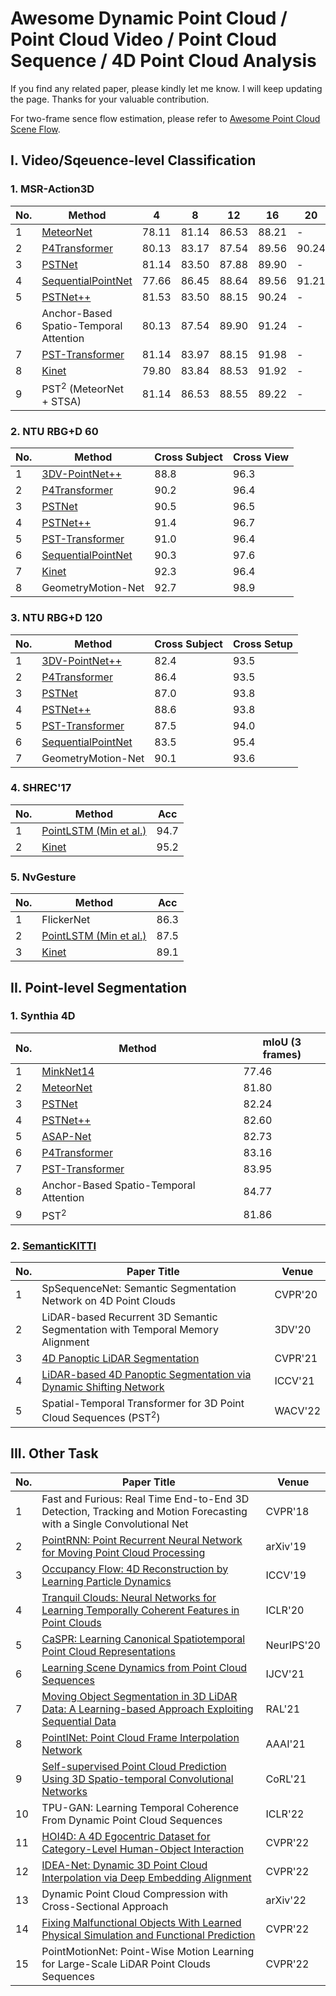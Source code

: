 # Awesome Dynamic Point Cloud / Point Cloud Video / Point Cloud Sequence / 4D Point Cloud Analysis

If you find any related paper, please kindly let me know. I will keep updating the page. Thanks for your valuable contribution. 

For two-frame sence flow estimation, please refer to [Awesome Point Cloud Scene Flow](https://github.com/MaxChanger/awesome-point-cloud-scene-flow).

## I. Video/Sqeuence-level Classification
### 1. MSR-Action3D
| No. | Method                                                                   |      4      |      8      |      12     |      16     |    20       |      24     |
| ----| ------------------------------------------------------------------------ | ----------- | ----------- | ----------- | ----------- | ----------- | ----------- |
| 1   | [MeteorNet](https://github.com/xingyul/meteornet)                        |    78.11    |    81.14    |    86.53    |    88.21    |      -      |    88.50    |
| 2   | [P4Transformer](https://github.com/hehefan/P4Transformer)                |    80.13    |    83.17    |    87.54    |    89.56    |    90.24    |    90.94    |
| 3   | [PSTNet](https://github.com/hehefan/Point-Spatio-Temporal-Convolution)   |    81.14    |    83.50    |    87.88    |    89.90    |      -      |    91.20    |
| 4   | [SequentialPointNet](https://github.com/XingLi1012/SequentialPointNet)   |    77.66    |    86.45    |    88.64    |    89.56    |    91.21    |    91.94    |
| 5   | [PSTNet++](https://github.com/hehefan/PSTNet2)                           |    81.53    |    83.50    |    88.15    |    90.24    |      -      |    92.68    |
| 6   | Anchor-Based Spatio-Temporal Attention                                   |    80.13    |    87.54    |    89.90    |    91.24    |      -      |    93.03    |
| 7   | [PST-Transformer](https://github.com/hehefan/PST-Transformer)            |    81.14   |     83.97    |    88.15    |    91.98    |      -      |93.73    |
| 8   | [Kinet](https://github.com/jx-zhong-for-academic-purpose/Kinet)          |    79.80    |    83.84    |    88.53    |    91.92    |      -      |    93.27    |
| 9   | PST<sup>2</sup> (MeteorNet + STSA)                                       |    81.14    |    86.53    |    88.55    |    89.22    |      -      | -  | 

### 2. NTU RBG+D 60
| No. | Method                                                                    | Cross Subject | Cross View  |
| ----| ------------------------------------------------------------------------- | ----------- | ------------- |
| 1   | [3DV-PointNet++](https://github.com/3huo/3DV-Action)                      |      88.8   |     96.3    |
| 2   | [P4Transformer](https://github.com/hehefan/P4Transformer)                 |      90.2   |     96.4    |
| 3   | [PSTNet](https://github.com/hehefan/Point-Spatio-Temporal-Convolution)    |      90.5   |     96.5    |
| 4   | [PSTNet++](https://github.com/hehefan/PSTNet2)                            |      91.4   |     96.7    |
| 5   | [PST-Transformer](https://github.com/hehefan/PST-Transformer)             |      91.0   |     96.4    |
| 6   | [SequentialPointNet](https://github.com/XingLi1012/SequentialPointNet)    |      90.3   |     97.6    |
| 7   | [Kinet](https://github.com/jx-zhong-for-academic-purpose/Kinet)           |      92.3   |     96.4    |
| 8   | GeometryMotion-Net                                                        |      92.7   |     98.9    |



### 3. NTU RBG+D 120
| No. | Method                                                                    | Cross Subject | Cross Setup |
| ----| ------------------------------------------------------------------------- | ----------- | ------------- |
| 1   | [3DV-PointNet++](https://github.com/3huo/3DV-Action)                      |      82.4   |     93.5    |
| 2   | [P4Transformer](https://github.com/hehefan/P4Transformer)                 |      86.4   |     93.5    |
| 3   | [PSTNet](https://github.com/hehefan/Point-Spatio-Temporal-Convolution)    |      87.0   |     93.8    |
| 4   | [PSTNet++](https://github.com/hehefan/PSTNet2)                            |      88.6   |     93.8    |
| 5   | [PST-Transformer](https://github.com/hehefan/PST-Transformer)             |      87.5   |     94.0    |
| 6   | [SequentialPointNet](https://github.com/XingLi1012/SequentialPointNet)    |      83.5   |     95.4    |
| 7   | GeometryMotion-Net                                                        |      90.1   |     93.6    |


### 4. SHREC'17
| No. | Method                                                                    | Acc         |
| ----| ------------------------------------------------------------------------- | ----------- | 
| 1   | [PointLSTM (Min et al.)](https://github.com/ycmin95/pointlstm-gesture-recognition-pytorch)  | 94.7    |
| 2   | [Kinet](https://github.com/jx-zhong-for-academic-purpose/Kinet)           |   95.2      |

### 5. NvGesture
| No. | Method                                                                    | Acc         |
| ----| ------------------------------------------------------------------------- | ----------- | 
| 1   | FlickerNet                                                                | 86.3        |
| 2   | [PointLSTM (Min et al.)](https://github.com/ycmin95/pointlstm-gesture-recognition-pytorch)  | 87.5    |
| 3   | [Kinet](https://github.com/jx-zhong-for-academic-purpose/Kinet)           |  89.1       |


## II. Point-level Segmentation
### 1. Synthia 4D
| No. | Method                                                                        | mIoU (3 frames) |
| ----| ----------------------------------------------------------------------------- | --------------- |
| 1   | [MinkNet14](https://github.com/chrischoy/SpatioTemporalSegmentation)          |      77.46      |
| 2   | [MeteorNet](https://github.com/xingyul/meteornet)                             |      81.80      |
| 3   | [PSTNet](https://github.com/hehefan/Point-Spatio-Temporal-Convolution)        |      82.24      |
| 4   | [PSTNet++](https://github.com/hehefan/PSTNet2)                                |      82.60      |
| 5   | [ASAP-Net](https://github.com/intrepidChw/ASAP-Net)                           |      82.73      |
| 6   | [P4Transformer](https://github.com/hehefan/P4Transformer)                     |      83.16      |
| 7   | [PST-Transformer](https://github.com/hehefan/PST-Transformer)                 |      83.95      |
| 8   | Anchor-Based Spatio-Temporal Attention                                        |      84.77      |
| 9   | PST<sup>2</sup>                                                               |      81.86      |


### 2. [SemanticKITTI](http://www.semantic-kitti.org/tasks.html#semseg)
| No. | Paper Title                                                                                                                  |      Venue      |
| ----|------------------------------------------------------------------------------------------------------------------------------| --------------- |
| 1   | SpSequenceNet: Semantic Segmentation Network on 4D Point Clouds                                                              |    CVPR'20      |
| 2   | LiDAR-based Recurrent 3D Semantic Segmentation with Temporal Memory Alignment                                                |    3DV'20       |
| 3   | [4D Panoptic LiDAR Segmentation](https://github.com/MehmetAygun/4D-PLS)                                                      |    CVPR'21      |
| 4   | [LiDAR-based 4D Panoptic Segmentation via Dynamic Shifting Network](https://github.com/hongfz16/DS-Net)                      |    ICCV'21      |
| 5   | Spatial-Temporal Transformer for 3D Point Cloud Sequences (PST<sup>2</sup>)                                                  |    WACV'22      |


## III. Other Task
| No. | Paper Title                                                                                                                  |      Venue      |
| ----|------------------------------------------------------------------------------------------------------------------------------| --------------- |
| 1   | Fast and Furious: Real Time End-to-End 3D Detection, Tracking and Motion Forecasting with a Single Convolutional Net         |    CVPR'18      |
| 2   | [PointRNN: Point Recurrent Neural Network for Moving Point Cloud Processing](https://github.com/hehefan/PointRNN)            |    arXiv'19     |
| 3   | [Occupancy Flow: 4D Reconstruction by Learning Particle Dynamics](https://github.com/autonomousvision/occupancy_flow)        |    ICCV'19      |
| 4   | [Tranquil Clouds: Neural Networks for Learning Temporally Coherent Features in Point Clouds](https://ge.in.tum.de/publications/2020-iclr-prantl/)  |ICLR'20| 
| 5   | [CaSPR: Learning Canonical Spatiotemporal Point Cloud Representations](https://geometry.stanford.edu/projects/caspr/)        |    NeurIPS'20   |
| 6   | [Learning Scene Dynamics from Point Cloud Sequences](https://github.com/BestSonny/SPCM)                                      |    IJCV'21      |
| 7   | [Moving Object Segmentation in 3D LiDAR Data: A Learning-based Approach Exploiting Sequential Data](https://github.com/PRBonn/LiDAR-MOS) | RAL'21 |
| 8   | [PointINet: Point Cloud Frame Interpolation Network](https://github.com/ispc-lab/PointINet)                                  |    AAAI'21      |
| 9   | [Self-supervised Point Cloud Prediction Using 3D Spatio-temporal Convolutional Networks](https://github.com/PRBonn/point-cloud-prediction) | CoRL'21 |
| 10  | TPU-GAN: Learning Temporal Coherence From Dynamic Point Cloud Sequences                                                      |    ICLR'22      |
| 11  | [HOI4D: A 4D Egocentric Dataset for Category-Level Human-Object Interaction](https://hoi4d.github.io)                        |    CVPR'22      |
| 12  | [IDEA-Net: Dynamic 3D Point Cloud Interpolation via Deep Embedding Alignment](https://github.com/ZENGYIMING-EAMON/IDEA-Net)  |    CVPR'22      |
| 13  | Dynamic Point Cloud Compression with Cross-Sectional Approach                                                                |    arXiv'22     |     
| 14  | [Fixing Malfunctional Objects With Learned Physical Simulation and Functional Prediction](http://fixing-malfunctional.csail.mit.edu)  |    CVPR'22      |  
| 15  | PointMotionNet: Point-Wise Motion Learning for Large-Scale LiDAR Point Clouds Sequences                                      |    CVPR'22      |

